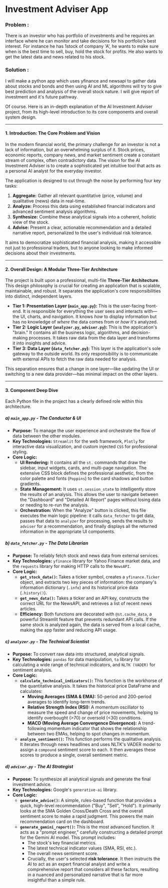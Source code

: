# Investment Adviser App

### Problem :
There is an investor who has portfolio of investments and he requires an interface where he can monitor and take decisions for his portfolio's best interest. For instance he has 1stock of company 'A', he wants to make sure when is the best time to sell, buy, hold the stock for profits. He also wants to get the latest data and news related to his stock.

### Solution :
I will make a python app which uses yfinance and newsapi to gather data about stocks and bonds and then using AI and ML algorithms will try to give best prediction and analysis of the overall stock nature. I will give report of investment and it's future pathway.

Of course. Here is an in-depth explanation of the AI Investment Adviser project, from its high-level introduction to its core components and overall system design.

---

#### **1. Introduction: The Core Problem and Vision**

In the modern financial world, the primary challenge for an investor is not a lack of information, but an overwhelming surplus of it. Stock prices, economic reports, company news, and market sentiment create a constant stream of complex, often contradictory data. The vision for the AI Investment Adviser is to create a sophisticated yet intuitive tool that acts as a personal AI analyst for the everyday investor.

The application is designed to cut through the noise by performing four key tasks:
1.  **Aggregate:** Gather all relevant quantitative (price, volume) and qualitative (news) data in real-time.
2.  **Analyze:** Process this data using established financial indicators and advanced sentiment analysis algorithms.
3.  **Synthesize:** Combine these analytical signals into a coherent, holistic view of the stock.
4.  **Advise:** Present a clear, actionable recommendation and a detailed narrative report, personalized to the user's individual risk tolerance.

It aims to democratize sophisticated financial analysis, making it accessible not just to professional traders, but to anyone looking to make informed decisions about their investments.

---

#### **2. Overall Design: A Modular Three-Tier Architecture**

The project is built upon a professional, multi-file **Three-Tier Architecture**. This design philosophy is crucial for creating an application that is scalable, maintainable, and robust. It separates the application's core responsibilities into distinct, independent layers.



* **Tier 1: Presentation Layer (`main_app.py`):** This is the user-facing front-end. It is responsible for everything the user sees and interacts with—the UI, charts, and navigation. It knows *how* to display information but has no knowledge of *where* the data comes from or *how* it's analyzed.
* **Tier 2: Logic Layer (`analyzer.py`, `adviser.py`):** This is the application's "brain." It contains all the business logic, algorithms, and decision-making processes. It takes raw data from the data layer and transforms it into insights and advice.
* **Tier 3: Data Layer (`data_fetcher.py`):** This layer is the application's sole gateway to the outside world. Its only responsibility is to communicate with external APIs to fetch the raw data needed for analysis.

This separation ensures that a change in one layer—like updating the UI or switching to a new data provider—has minimal impact on the other layers.

---

#### **3. Component Deep Dive**

Each Python file in the project has a clearly defined role within this architecture.

##### **a) `main_app.py` - The Conductor & UI**
* **Purpose:** To manage the user experience and orchestrate the flow of data between the other modules.
* **Key Technologies:** `Streamlit` for the web framework, `Plotly` for interactive data visualization, and custom injected `CSS` for professional styling.
* **Core Logic:**
    * **UI Rendering:** It contains all the `st.` commands that draw the sidebar, input widgets, cards, and multi-page navigation. The extensive CSS block defines the professional aesthetic, from the color palette and fonts (`Poppins`) to the card shadows and button gradients.
    * **State Management:** It uses `st.session_state` to intelligently store the results of an analysis. This allows the user to navigate between the "Dashboard" and "Detailed AI Report" pages without losing data or needing to re-run the analysis.
    * **Orchestration:** When the "Analyze" button is clicked, this file executes the main logic pipeline: it calls `data_fetcher` to get data, passes that data to `analyzer` for processing, sends the results to `adviser` for a recommendation, and finally displays all the returned information in the appropriate UI components.

##### **b) `data_fetcher.py` - The Data Librarian**
* **Purpose:** To reliably fetch stock and news data from external services.
* **Key Technologies:** `yfinance` library for Yahoo Finance market data, and the `requests` library for making HTTP calls to the `NewsAPI`.
* **Core Logic:**
    * **`get_stock_data()`:** Takes a ticker symbol, creates a `yfinance.Ticker` object, and extracts two key pieces of information: the company's information dictionary (`.info`) and its historical price data (`.history()`).
    * **`get_news_data()`:** Takes a ticker and an API key, constructs the correct URL for the NewsAPI, and retrieves a list of recent news articles.
    * **Efficiency:** Both functions are decorated with `@st.cache_data`, a powerful Streamlit feature that prevents redundant API calls. If the same stock is analyzed again, the data is served from a local cache, making the app faster and reducing API usage.

##### **c) `analyzer.py` - The Technical Scientist**
* **Purpose:** To convert raw data into structured, analytical signals.
* **Key Technologies:** `pandas` for data manipulation, `ta` library for calculating a wide range of technical indicators, and `NLTK (VADER)` for sentiment analysis.
* **Core Logic:**
    * **`calculate_technical_indicators()`:** This function is the workhorse of the quantitative analysis. It takes the historical price DataFrame and calculates:
        * **Moving Averages (SMA & EMA):** 50-period and 200-period averages to identify long-term trends.
        * **Relative Strength Index (RSI):** A momentum oscillator to measure the speed and change of price movements, helping to identify overbought (>70) or oversold (<30) conditions.
        * **MACD (Moving Average Convergence Divergence):** A trend-following momentum indicator that shows the relationship between two EMAs, helping to spot changes in momentum.
    * **`analyze_sentiment()`:** This function performs the qualitative analysis. It iterates through news headlines and uses NLTK's VADER model to assign a `compound` sentiment score to each. It then averages these scores to produce a single, overall sentiment metric.

##### **d) `adviser.py` - The AI Strategist**
* **Purpose:** To synthesize all analytical signals and generate the final investment advice.
* **Key Technologies:** Google's `generative-ai` library.
* **Core Logic:**
    * **`generate_advice()`:** A simple, rules-based function that provides a quick, high-level recommendation ("Buy", "Sell", "Hold"). It primarily looks at the SMA Golden Cross/Death Cross and the overall sentiment score to make a rapid judgment. This powers the main recommendation card on the dashboard.
    * **`generate_gemini_report()`:** This is the most advanced function. It acts as a "prompt engineer," carefully constructing a detailed prompt for the Gemini AI model. This prompt includes:
        * The stock's key financial metrics.
        * The latest technical indicator values (SMA, RSI, etc.).
        * The overall news sentiment score.
        * Crucially, the user's selected **risk tolerance**.
        It then instructs the AI to act as an expert financial analyst and write a comprehensive report that considers all these factors, resulting in a nuanced and personalized narrative that is far more insightful than a simple rule.
